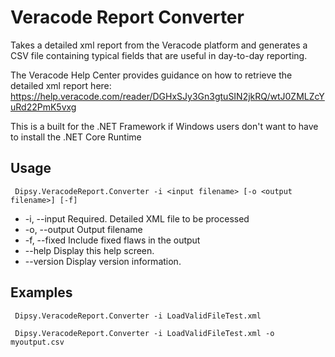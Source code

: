 # Veracode Report Converter
Takes a detailed xml report from the Veracode platform and generates a CSV file containing typical fields that are useful in day-to-day reporting.

The Veracode Help Center provides guidance on how to retrieve the detailed xml report here: https://help.veracode.com/reader/DGHxSJy3Gn3gtuSIN2jkRQ/wtJ0ZMLZcYuRd22PmK5vxg

This is a built for the .NET Framework if Windows users don't want to have to install the .NET Core Runtime

## Usage
``` Dipsy.VeracodeReport.Converter -i <input filename> [-o <output filename>] [-f]```

* -i, --input     Required. Detailed XML file to be processed
* -o, --output    Output filename
* -f, --fixed     Include fixed flaws in the output
* --help          Display this help screen.
* --version       Display version information.

## Examples

``` Dipsy.VeracodeReport.Converter -i LoadValidFileTest.xml```

``` Dipsy.VeracodeReport.Converter -i LoadValidFileTest.xml -o myoutput.csv```
